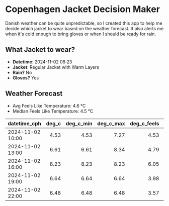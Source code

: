 
# Copenhagen Jacket Decision Maker

Danish weather can be quite unpredictable, so I created this app to help me decide which jacket to wear based on the weather forecast. 
It also alerts me when it's cold enough to bring gloves or when I should be ready for rain.

## What Jacket to wear?

- **Datetime**: 2024-11-02 08:23
- **Jacket**: Regular Jacket with Warm Layers
- **Rain?** No
- **Gloves?** Yes

## Weather Forecast
- Avg Feels Like Temperature: 4.6 °C
- Median Feels Like Temperature: 4.5 °C

| datetime_cph     |   deg_c |   deg_c_min |   deg_c_max |   deg_c_feels | weather   | wind   | rain   |
|:-----------------|--------:|------------:|------------:|--------------:|:----------|:-------|:-------|
| 2024-11-02 10:00 |    4.53 |        4.53 |        7.27 |          4.53 | Clouds    | Low    | None   |
| 2024-11-02 13:00 |    6.61 |        6.61 |        8.34 |          4.79 | Clouds    | Low    | None   |
| 2024-11-02 16:00 |    8.23 |        8.23 |        8.23 |          6.05 | Clouds    | Low    | None   |
| 2024-11-02 19:00 |    6.64 |        6.64 |        6.64 |          3.98 | Clouds    | Low    | None   |
| 2024-11-02 22:00 |    6.48 |        6.48 |        6.48 |          3.57 | Clouds    | Low    | None   |
        